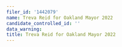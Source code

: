 ```yaml
---
filer_id: '1442079'
name: Treva Reid for Oakland Mayor 2022
candidate_controlled_id: ''
data_warning:
title: Treva Reid for Oakland Mayor 2022
---
```


